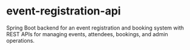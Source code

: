 # event-registration-api
Spring Boot backend for an event registration and booking system with REST APIs for managing events, attendees, bookings, and admin operations.
